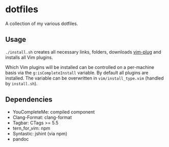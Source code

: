 dotfiles
========
A collection of my various dotfiles.

## Usage
`./install.sh` creates all necessary links, folders, downloads [vim-plug](https://github.com/junegunn/vim-plug) and installs all Vim plugins.

Which Vim plugins will be installed can be controlled on a per-machine basis via the `g:isCompleteInstall` variable.
By default all plugins are installed. The variable can be overwritten in `vim/install_type.vim` (handled by `install.sh`).

## Dependencies

- YouCompleteMe: compiled component
- Clang-Format: clang-format
- Tagbar: CTags >= 5.5
- tern_for_vim: npm
- Syntastic: jshint (via npm)
- pandoc
